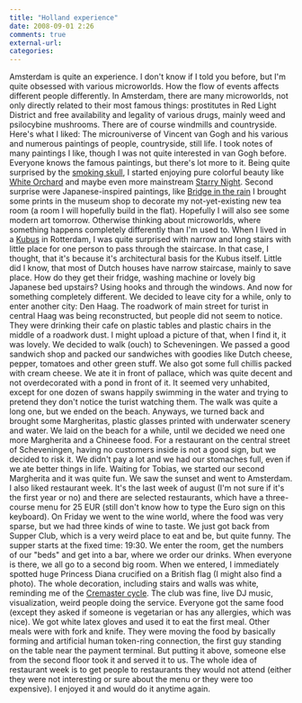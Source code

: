 ```yaml
---
title: "Holland experience"
date: 2008-09-01 2:26
comments: true
external-url:
categories:
---
```

Amsterdam is quite an experience. I don't know if I told you before, but I'm quite obsessed with various microworlds. How the flow of events affects different people differently. In Amsterdam, there are many microworlds, not only directly related to their most famous things: prostitutes in Red Light District and free availability and legality of various drugs, mainly weed and psilocybine mushrooms. There are of course windmills and countryside. Here's what I liked: The microuniverse of Vincent van Gogh and his various and numerous paintings of people, countryside, still life. I took notes of many paintings I like, though I was not quite interested in van Gogh before. Everyone knows the famous paintings, but there's lot more to it. Being quite surprised by the [smoking skull][1], I started enjoying pure colorful beauty like [White Orchard][2] and maybe even more mainstream [Starry Night][3]. Second surprise were Japanese-inspired paintings, like [Bridge in the rain][4] I brought some prints in the museum shop to decorate my not-yet-existing new tea room (a room I will hopefully build in the flat). Hopefully I will also see some modern art tomorrow. Otherwise thinking about microworlds, where something happens completely differently than I'm used to. When I lived in a [Kubus][5] in Rotterdam, I was quite surprised with narrow and long stairs with little place for one person to pass through the staircase. In that case, I thought, that it's because it's architectural basis for the Kubus itself. Little did I know, that most of Dutch houses have narrow staircase, mainly to save place. How do they get their fridge, washing machine or lovely big Japanese bed upstairs? Using hooks and through the windows. And now for something completely different. We decided to leave city for a while, only to enter another city: Den Haag. The roadwork of main street for turist in central Haag was being reconstructed, but people did not seem to notice. They were drinking their cafe on plastic tables and plastic chairs in the middle of a roadwork dust. I might upload a picture of that, when I find it, it was lovely. We decided to walk (ouch) to Scheveningen. We passed a good sandwich shop and packed our sandwiches with goodies like Dutch cheese, pepper, tomatoes and other green stuff. We also got some full chillis packed with cream cheese. We ate it in front of pallace, which was quite decent and not overdecorated with a pond in front of it. It seemed very unhabited, except for one dozen of swans happily swimming in the water and trying to pretend they don't notice the turist watching them. The walk was quite a long one, but we ended on the beach. Anyways, we turned back and brought some Margheritas, plastic glasses printed with underwater scenery and water. We laid on the beach for a while, until we decided we need one more Margherita and a Chineese food. For a restaurant on the central street of Scheveningen, having no customers inside is not a good sign, but we decided to risk it. We didn't pay a lot and we had our stomaches full, even if we ate better things in life. Waiting for Tobias, we started our second Margherita and it was quite fun. We saw the sunset and went to Amsterdam. I also liked restaurant week. It's the last week of august (I'm not sure if it's the first year or no) and there are selected restaurants, which have a three-course menu for 25 EUR (still don't know how to type the Euro sign on this keyboard). On Friday we went to the wine world, where the food was very sparse, but we had three kinds of wine to taste. We just got back from Supper Club, which is a very weird place to eat and be, but quite funny. The supper starts at the fixed time: 19:30. We enter the room, get the numbers of our "beds" and get into a bar, where we order our drinks. When everyone is there, we all go to a second big room. When we entered, I immediately spotted huge Princess Diana crucified on a British flag (I might also find a photo). The whole decoration, including stairs and walls was white, reminding me of the [Cremaster cycle][6]. The club was fine, live DJ music, visualization, weird people doing the service. Everyone got the same food (except they asked if someone is vegetarian or has any allergies, which was nice). We got white latex gloves and used it to eat the first meal. Other meals were with fork and knife. They were moving the food by basically forming and artificial human token-ring connection, the first guy standing on the table near the payment terminal. But putting it above, someone else from the second floor took it and served it to us. The whole idea of restaurant week is to get people to restaurants they would not attend (either they were not interesting or sure about the menu or they were too expensive). I enjoyed it and would do it anytime again.

  [1]: http://www.vangoghgallery.com/catalog/Painting/494/Skull-with-Burning-Cigarette.html
  [2]: http://www.vangoghgallery.com/catalog/Painting/762/White-Orchard,-The.html
  [3]: http://www.vangoghgallery.com/catalog/Painting/508/Starry-Night.html
  [4]: http://www.vangoghgallery.com/catalog/Painting/246/Japonaiserie:-Bridge-in-the-Rain-%28after-Hiroshige%29.html
  [5]: http://www.rotterdam.info/TRD/vermaak_en_dagattracties/dagattracties_en_-parken/76926.asp
  [6]: http://www.cremaster.net/
